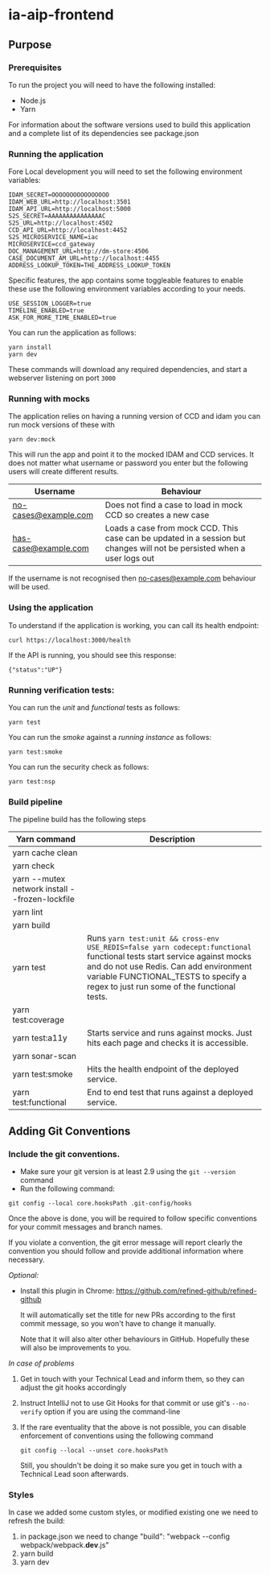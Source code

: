 
# ia-aip-frontend
 

## Purpose


### Prerequisites

To run the project you will need to have the following installed:

* Node.js
* Yarn


For information about the software versions used to build this application and a complete list of its dependencies see package.json

### Running the application

Fore Local development you will need to set the following environment variables:

```
IDAM_SECRET=OOOOOOOOOOOOOOOO
IDAM_WEB_URL=http://localhost:3501
IDAM_API_URL=http://localhost:5000
S2S_SECRET=AAAAAAAAAAAAAAAC
S2S_URL=http://localhost:4502
CCD_API_URL=http://localhost:4452
S2S_MICROSERVICE_NAME=iac
MICROSERVICE=ccd_gateway
DOC_MANAGEMENT_URL=http://dm-store:4506
CASE_DOCUMENT_AM_URL=http://localhost:4455
ADDRESS_LOOKUP_TOKEN=THE_ADDRESS_LOOKUP_TOKEN
```
Specific features, the app contains some toggleable features to enable these use the following environment variables according to your needs.

```   
USE_SESSION_LOGGER=true
TIMELINE_ENABLED=true
ASK_FOR_MORE_TIME_ENABLED=true
```
You can run the application as follows:

```
yarn install
yarn dev
```

These commands will download any required dependencies, and start a webserver listening on port `3000`

### Running with mocks

The application relies on having a running version of CCD and idam you can run mock versions of these with

```
yarn dev:mock
```

This will run the app and point it to the mocked IDAM and CCD services. It does not matter what username or password
you enter but the following users will create different results.

| Username | Behaviour |
| -------- | --------- |
| no-cases@example.com | Does not find a case to load in mock CCD so creates a new case |
| has-case@example.com | Loads a case from mock CCD. This case can be updated in a session but changes will not be persisted when a user logs out |

If the username is not recognised then no-cases@example.com behaviour will be used.

### Using the application

To understand if the application is working, you can call its health endpoint:

```
curl https://localhost:3000/health
```

If the API is running, you should see this response:

```
{"status":"UP"}
```

### Running verification tests:

You can run the *unit* and *functional* tests as follows:

```
yarn test
```

You can run the *smoke* against a _running instance_ as follows:

```
yarn test:smoke
```

You can run the security check as follows:


```
yarn test:nsp
```

### Build pipeline

The pipeline build has the following steps

| Yarn command | Description |
| ------------ | ----------- |
| yarn cache clean | |
| yarn check | |
| yarn --mutex network install --frozen-lockfile| |
| yarn lint | |
| yarn build | |
| yarn test| Runs `yarn test:unit && cross-env USE_REDIS=false yarn codecept:functional` functional tests start service against mocks and do not use Redis. Can add environment variable FUNCTIONAL_TESTS to specify a regex to just run some of the functional tests. |
| yarn test:coverage | |
| yarn test:a11y | Starts service and runs against mocks. Just hits each page and checks it is accessible. |
| yarn sonar-scan | |
| yarn test:smoke | Hits the health endpoint of the deployed service. |
| yarn test:functional| End to end test that runs against a deployed service. |


## Adding Git Conventions

### Include the git conventions.
* Make sure your git version is at least 2.9 using the `git --version` command
* Run the following command:
```
git config --local core.hooksPath .git-config/hooks
```
Once the above is done, you will be required to follow specific conventions for your commit messages and branch names.

If you violate a convention, the git error message will report clearly the convention you should follow and provide
additional information where necessary.

*Optional:*
* Install this plugin in Chrome: https://github.com/refined-github/refined-github

  It will automatically set the title for new PRs according to the first commit message, so you won't have to change it manually.

  Note that it will also alter other behaviours in GitHub. Hopefully these will also be improvements to you.

*In case of problems*

1. Get in touch with your Technical Lead and inform them, so they can adjust the git hooks accordingly
2. Instruct IntelliJ not to use Git Hooks for that commit or use git's `--no-verify` option if you are using the command-line
3. If the rare eventuality that the above is not possible, you can disable enforcement of conventions using the following command

   `git config --local --unset core.hooksPath`

   Still, you shouldn't be doing it so make sure you get in touch with a Technical Lead soon afterwards.
   
### Styles
In case we added some custom styles, or modified existing one we need to refresh the build:
1. in package.json we need to change "build": "webpack --config webpack/webpack.**dev**.js"
2. yarn build
3. yarn dev

